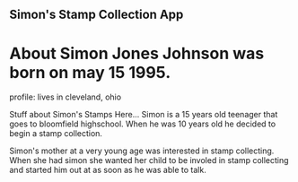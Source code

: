 Simon's Stamp Collection App
---

# About Simon Jones Johnson was born on may 15 1995. 
profile: lives in cleveland, ohio


Stuff about Simon's Stamps Here... Simon is a 15 years old teenager that goes to bloomfield highschool. When he was 10 years old he decided to begin a stamp collection.

Simon's mother at a very young age was interested in stamp collecting. When she had simon she wanted her child to be involed in stamp collecting and started him out at as soon as he was able to talk. 
